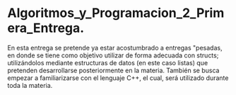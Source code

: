 # Algoritmos_y_Programacion_2_Primera_Entrega.

En esta entrega se pretende ya estar acostumbrado a entregas "pesadas, en donde se tiene como objetivo utilizar de forma adecuada con structs; utilizándolos mediante estructuras de datos (en este caso listas) que pretenden desarrollarse posteriormente en la materia. También se busca empezar a familiarizarse con el lenguaje C++, el cual, será utilizado durante toda la materia.

